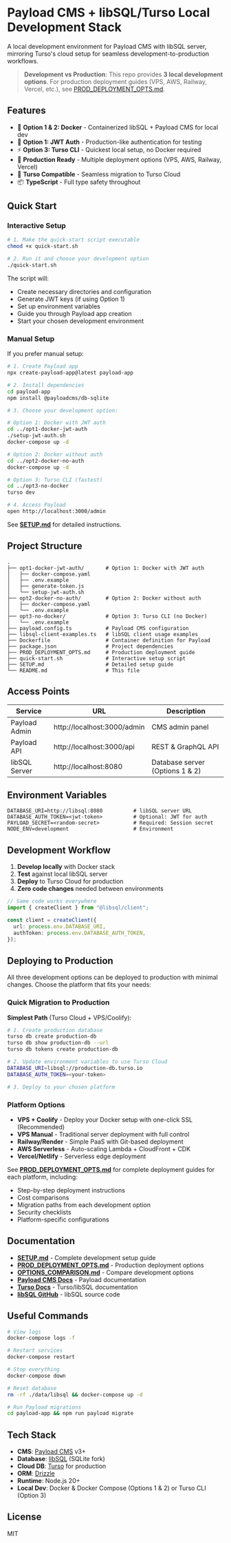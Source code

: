 # Payload CMS + libSQL/Turso Local Development Stack

A local development environment for Payload CMS with libSQL server, mirroring Turso's cloud setup for seamless development-to-production workflows.

> **Development vs Production**: This repo provides **3 local development options**. For production deployment guides (VPS, AWS, Railway, Vercel, etc.), see [PROD_DEPLOYMENT_OPTS.md](./PROD_DEPLOYMENT_OPTS.md).

## Features

- 🐳 **Option 1 & 2: Docker** - Containerized libSQL + Payload CMS for local dev
- 🔐 **Option 1: JWT Auth** - Production-like authentication for testing
- ⚡ **Option 3: Turso CLI** - Quickest local setup, no Docker required
- 🚀 **Production Ready** - Multiple deployment options (VPS, AWS, Railway, Vercel)
- 🔄 **Turso Compatible** - Seamless migration to Turso Cloud
- 📦 **TypeScript** - Full type safety throughout

## Quick Start

### Interactive Setup

```bash
# 1. Make the quick-start script executable
chmod +x quick-start.sh

# 2. Run it and choose your development option
./quick-start.sh
```

The script will:
- Create necessary directories and configuration
- Generate JWT keys (if using Option 1)
- Set up environment variables
- Guide you through Payload app creation
- Start your chosen development environment

### Manual Setup

If you prefer manual setup:

```bash
# 1. Create Payload app
npx create-payload-app@latest payload-app

# 2. Install dependencies
cd payload-app
npm install @payloadcms/db-sqlite

# 3. Choose your development option:

# Option 1: Docker with JWT auth
cd ../opt1-docker-jwt-auth
./setup-jwt-auth.sh
docker-compose up -d

# Option 2: Docker without auth
cd ../opt2-docker-no-auth
docker-compose up -d

# Option 3: Turso CLI (fastest)
cd ../opt3-no-docker
turso dev

# 4. Access Payload
open http://localhost:3000/admin
```

See **[SETUP.md](./SETUP.md)** for detailed instructions.

## Project Structure

```
.
├── opt1-docker-jwt-auth/       # Option 1: Docker with JWT auth
│   ├── docker-compose.yaml
│   ├── .env.example
│   ├── generate-token.js
│   └── setup-jwt-auth.sh
├── opt2-docker-no-auth/        # Option 2: Docker without auth
│   ├── docker-compose.yaml
│   └── .env.example
├── opt3-no-docker/             # Option 3: Turso CLI (no Docker)
│   └── .env.example
├── payload.config.ts           # Payload CMS configuration
├── libsql-client-examples.ts   # libSQL client usage examples
├── Dockerfile                  # Container definition for Payload
├── package.json                # Project dependencies
├── PROD_DEPLOYMENT_OPTS.md     # Production deployment guide
├── quick-start.sh              # Interactive setup script
├── SETUP.md                    # Detailed setup guide
└── README.md                   # This file
```

## Access Points

| Service | URL | Description |
|---------|-----|-------------|
| Payload Admin | http://localhost:3000/admin | CMS admin panel |
| Payload API | http://localhost:3000/api | REST & GraphQL API |
| libSQL Server | http://localhost:8080 | Database server (Options 1 & 2) |

## Environment Variables

```env
DATABASE_URI=http://libsql:8080          # libSQL server URL
DATABASE_AUTH_TOKEN=<jwt-token>          # Optional: JWT for auth
PAYLOAD_SECRET=<random-secret>           # Required: Session secret
NODE_ENV=development                     # Environment
```

## Development Workflow

1. **Develop locally** with Docker stack
2. **Test** against local libSQL server
3. **Deploy** to Turso Cloud for production
4. **Zero code changes** needed between environments

```typescript
// Same code works everywhere
import { createClient } from "@libsql/client";

const client = createClient({
  url: process.env.DATABASE_URI,
  authToken: process.env.DATABASE_AUTH_TOKEN,
});
```

## Deploying to Production

All three development options can be deployed to production with minimal changes. Choose the platform that fits your needs:

### Quick Migration to Production

**Simplest Path** (Turso Cloud + VPS/Coolify):
```bash
# 1. Create production database
turso db create production-db
turso db show production-db --url
turso db tokens create production-db

# 2. Update environment variables to use Turso Cloud
DATABASE_URI=libsql://production-db.turso.io
DATABASE_AUTH_TOKEN=<your-token>

# 3. Deploy to your chosen platform
```

### Platform Options

- **VPS + Coolify** - Deploy your Docker setup with one-click SSL (Recommended)
- **VPS Manual** - Traditional server deployment with full control
- **Railway/Render** - Simple PaaS with Git-based deployment
- **AWS Serverless** - Auto-scaling Lambda + CloudFront + CDK
- **Vercel/Netlify** - Serverless edge deployment

See **[PROD_DEPLOYMENT_OPTS.md](./PROD_DEPLOYMENT_OPTS.md)** for complete deployment guides for each platform, including:
- Step-by-step deployment instructions
- Cost comparisons
- Migration paths from each development option
- Security checklists
- Platform-specific configurations

## Documentation

- **[SETUP.md](./SETUP.md)** - Complete development setup guide
- **[PROD_DEPLOYMENT_OPTS.md](./PROD_DEPLOYMENT_OPTS.md)** - Production deployment options
- **[OPTIONS_COMPARISON.md](./OPTIONS_COMPARISON.md)** - Compare development options
- **[Payload CMS Docs](https://payloadcms.com/docs)** - Payload documentation
- **[Turso Docs](https://docs.turso.tech)** - Turso/libSQL documentation
- **[libSQL GitHub](https://github.com/tursodatabase/libsql)** - libSQL source code

## Useful Commands

```bash
# View logs
docker-compose logs -f

# Restart services
docker-compose restart

# Stop everything
docker-compose down

# Reset database
rm -rf ./data/libsql && docker-compose up -d

# Run Payload migrations
cd payload-app && npm run payload migrate
```

## Tech Stack

- **CMS**: [Payload CMS](https://payloadcms.com) v3+
- **Database**: [libSQL](https://github.com/tursodatabase/libsql) (SQLite fork)
- **Cloud DB**: [Turso](https://turso.tech) for production
- **ORM**: [Drizzle](https://orm.drizzle.team/)
- **Runtime**: Node.js 20+
- **Local Dev**: Docker & Docker Compose (Options 1 & 2) or Turso CLI (Option 3)

## License

MIT
